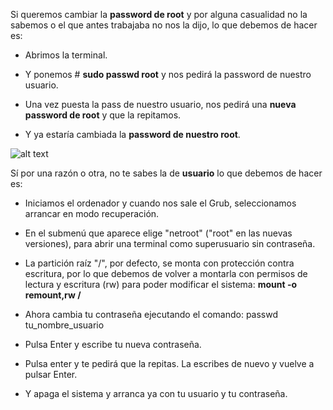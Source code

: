 Si queremos cambiar la **password de root** y por alguna casualidad no la sabemos o el que antes trabajaba no nos la dijo, lo que debemos de hacer es:

- Abrimos la terminal.

- Y ponemos # **sudo passwd root** y nos pedirá la password de nuestro usuario.

- Una vez puesta la pass de nuestro usuario, nos pedirá una **nueva password de root** y que la repitamos.

- Y ya estaría cambiada la **password de nuestro root**.

![alt text](https://user-images.githubusercontent.com/43348980/47658721-bf3e3280-db93-11e8-8d2c-5a86ef26b559.PNG)


Sí por una razón o otra, no te sabes la de **usuario** lo que debemos de hacer es:

 - Iniciamos el ordenador y cuando nos sale el Grub, seleccionamos arrancar en modo recuperación.
 
 - En el submenú que aparece elige "netroot" ("root" en las nuevas versiones), para abrir una terminal como superusuario sin contraseña.
 
 - La partición raíz "/", por defecto, se monta con protección contra escritura, por lo que debemos de volver a montarla con permisos de   lectura y escritura (rw) para poder modificar el sistema: **mount -o remount,rw /**
 
 - Ahora cambia tu contraseña ejecutando el comando: passwd tu_nombre_usuario

 - Pulsa Enter y escribe tu nueva contraseña.
 
 - Pulsa enter y te pedirá que la repitas. La escribes de nuevo y vuelve a pulsar Enter.
 
 - Y apaga el sistema y arranca ya con tu usuario y tu contraseña.
